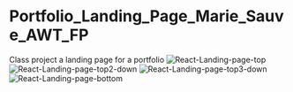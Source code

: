 # Portfolio_Landing_Page_Marie_Sauve_AWT_FP
 Class project a landing page for a portfolio
 ![React-Landing-page-top](https://github.com/mariesauve/Portfolio_Landing_Page_Marie_Sauve_AWT_FP/assets/149751752/bc32f2d8-717a-4c7e-91c1-d59c5e2d212e)
![React-Landing-page-top2-down](https://github.com/mariesauve/Portfolio_Landing_Page_Marie_Sauve_AWT_FP/assets/149751752/a7eb617b-b9f7-48ed-b886-efaccb2f808e)
![React-Landing-page-top3-down](https://github.com/mariesauve/Portfolio_Landing_Page_Marie_Sauve_AWT_FP/assets/149751752/ac7e5bac-7726-4c60-8c9d-5b7ad6067d5f)
![React-Landing-page-bottom](https://github.com/mariesauve/Portfolio_Landing_Page_Marie_Sauve_AWT_FP/assets/149751752/74d43965-3568-4408-96b2-f6b8292480fc)
